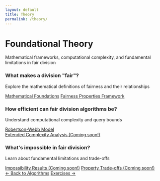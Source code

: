 ```yaml
---
layout: default
title: Theory
permalink: /theory/
---
```


<div class="page-header">
  <h1 class="page-title">Foundational Theory</h1>
  <p class="page-description">Mathematical frameworks, computational complexity, and fundamental limitations in fair division</p>
</div>

<div class="theory-questions">

  <div class="question-block">
    <h3>What makes a division "fair"?</h3>
    <p>Explore the mathematical definitions of fairness and their relationships</p>
    <div class="question-links">
      <a href="{{ '/foundations/' | relative_url }}">Mathematical Foundations</a>
      <a href="{{ '/fairness-properties/' | relative_url }}">Fairness Properties Framework</a>
    </div>
  </div>

  <div class="question-block">
    <h3>How efficient can fair division algorithms be?</h3>
    <p>Understand computational complexity and query bounds</p>
    <div class="question-links">
      <a href="{{ '/theory/robertson-webb-query-model/' | relative_url }}">Robertson-Webb Model</a>
    </div>
    <div class="question-links coming-soon">
      <a href="/theory/complexity/">Extended Complexity Analysis (Coming soon!)</a>
    </div>
  </div>

  <div class="question-block">
    <h3>What's impossible in fair division?</h3>
    <p>Learn about fundamental limitations and trade-offs</p>
    <div class="question-links coming-soon">
      <a href="/theory/impossibility/">Impossibility Results (Coming soon!)</a>
      <a href="/theory/tradeoffs/">Property Trade-offs (Coming soon!)</a>
    </div>
  </div>
</div>

<footer class="algorithm-navigation">
  <a href="{{ '/' | relative_url }}" class="nav-button secondary">← Back to Algorithms</a>
  <a href="{{ '/exercises/' | relative_url }}" class="nav-button primary">Exercises →</a>
</footer>